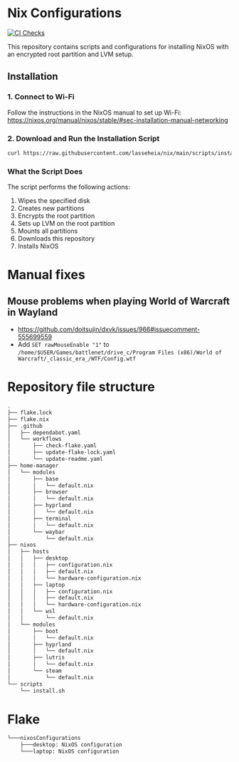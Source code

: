 # Nix Configurations

[![CI Checks](https://github.com/lasseheia/nix/actions/workflows/check-flake.yaml/badge.svg?branch=main&event=push)](https://github.com/lasseheia/nix/actions/workflows/check-flake.yaml)

This repository contains scripts and configurations for installing NixOS with an encrypted root partition and LVM setup.

## Installation

### 1. Connect to Wi-Fi

Follow the instructions in the NixOS manual to set up Wi-Fi:
https://nixos.org/manual/nixos/stable/#sec-installation-manual-networking

### 2. Download and Run the Installation Script

```bash
curl https://raw.githubusercontent.com/lasseheia/nix/main/scripts/install.sh | sudo bash [hard_drive_name] [hostname]
```

### What the Script Does

The script performs the following actions:

1. Wipes the specified disk
2. Creates new partitions
3. Encrypts the root partition
4. Sets up LVM on the root partition
5. Mounts all partitions
6. Downloads this repository
7. Installs NixOS

# Manual fixes

## Mouse problems when playing World of Warcraft in Wayland
- https://github.com/doitsujin/dxvk/issues/966#issuecomment-555699559
- Add `SET rawMouseEnable "1"` to `/home/$USER/Games/battlenet/drive_c/Program Files (x86)/World of Warcraft/_classic_era_/WTF/Config.wtf`

# Repository file structure

<!--START_SECTION:tree-->
```bash
.
├── flake.lock
├── flake.nix
├── .github
│   ├── dependabot.yaml
│   └── workflows
│       ├── check-flake.yaml
│       ├── update-flake-lock.yaml
│       └── update-readme.yaml
├── home-manager
│   └── modules
│       ├── base
│       │   └── default.nix
│       ├── browser
│       │   └── default.nix
│       ├── hyprland
│       │   └── default.nix
│       ├── terminal
│       │   └── default.nix
│       └── waybar
│           └── default.nix
├── nixos
│   ├── hosts
│   │   ├── desktop
│   │   │   ├── configuration.nix
│   │   │   ├── default.nix
│   │   │   └── hardware-configuration.nix
│   │   ├── laptop
│   │   │   ├── configuration.nix
│   │   │   ├── default.nix
│   │   │   └── hardware-configuration.nix
│   │   └── wsl
│   │       └── default.nix
│   └── modules
│       ├── boot
│       │   └── default.nix
│       ├── hyprland
│       │   └── default.nix
│       ├── lutris
│       │   └── default.nix
│       └── steam
│           └── default.nix
└── scripts
    └── install.sh
```
<!--END_SECTION:tree-->

# Flake

<!--START_SECTION:flake-->
```bash
└───nixosConfigurations
    ├───desktop: NixOS configuration
    └───laptop: NixOS configuration
```
<!--END_SECTION:flake-->

